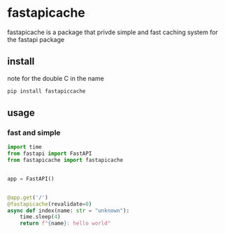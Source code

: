 
# fastapicache
fastapicache is a package that privde simple and fast caching system for the fastapi package

## install
note for the double C in the name
```sh
pip install fastapiccache
```

## usage

### fast and simple

```py
import time 
from fastapi import FastAPI
from fastapicache import fastapicache


app = FastAPI()


@app.get('/')
@fastapicache(revalidate=0)
async def index(name: str = "unknown"):
    time.sleep(4)
    return f"{name}: hello world"
```

